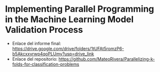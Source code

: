 # Implementing Parallel Programming in the Machine Learning Model Validation Process
- Enlace del informe final: https://drive.google.com/drive/folders/1tUFAt5romzP6-b5Akcxxyrwp4qoPLUmy?usp=drive_link
- Enlace del repositorio: https://github.com/MateoRivera/Parallelizing-k-folds-for-classification-problems
